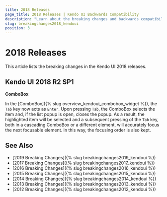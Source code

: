 ```yaml
---
title: 2018 Releases
page_title: 2018 Releases | Kendo UI Backwards Compatibility
description: "Learn about the breaking changes and backwards compatibility released by Kendo UI in 2019."
slug: breakingchanges2018_kendoui
position: 3
---
```


# 2018 Releases

This article lists the breaking changes in the Kendo UI 2018 releases. 

## Kendo UI 2018 R2 SP1

**ComboBox**

In the [ComboBox]({% slug overview_kendoui_combobox_widget %}), the `Tab` key now acts as `Enter`. Upon pressing `Tab`, the ComboBox selects the item and, if the list popup is open, closes the popup. As a result, the highlighted item will be selected and a subsequent pressing of the `Tab` key, both in a cascading ComboBox or a different element, will accurately focus the next focusable element. In this way, the focusing order is also kept.

## See Also

* [2019 Breaking Changes]({% slug breakingchanges2019_kendoui %})
* [2017 Breaking Changes]({% slug breakingchanges2017_kendoui %})
* [2016 Breaking Changes]({% slug breakingchanges2016_kendoui %})
* [2015 Breaking Changes]({% slug breakingchanges2015_kendoui %})
* [2014 Breaking Changes]({% slug breakingchanges2014_kendoui %})
* [2013 Breaking Changes]({% slug breakingchanges2013_kendoui %})
* [2012 Breaking Changes]({% slug breakingchanges2012_kendoui %})
